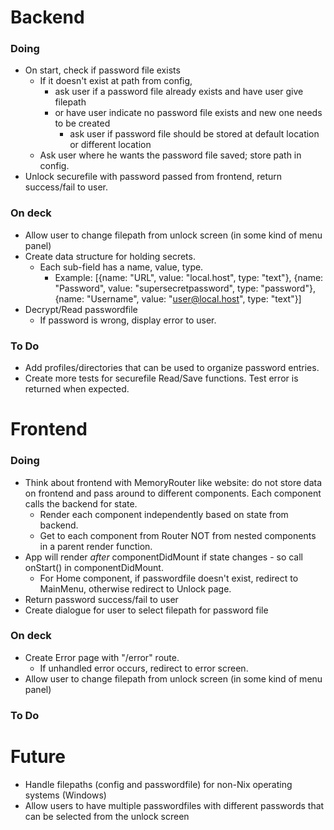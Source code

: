 # Backend

### Doing
- On start, check if password file exists
    - If it doesn't exist at path from config,
        - ask user if a password file already exists and have user give filepath
        - or have user indicate no password file exists and new one needs to be created
            - ask user if password file should be stored at default location or different location
    - Ask user where he wants the password file saved; store path in config.
- Unlock securefile with password passed from frontend, return success/fail to user.

### On deck
- Allow user to change filepath from unlock screen (in some kind of menu panel)
- Create data structure for holding secrets.
    - Each sub-field has a name, value, type.
        - Example: [{name: "URL", value: "local.host", type: "text"}, {name: "Password", value: "supersecretpassword", type: "password"}, {name: "Username", value: "user@local.host", type: "text"}]
- Decrypt/Read passwordfile
    - If password is wrong, display error to user.

### To Do
- Add profiles/directories that can be used to organize password entries.
- Create more tests for securefile Read/Save functions. Test error is returned when expected.

# Frontend

### Doing
- Think about frontend with MemoryRouter like website: do not store data on frontend and pass around to different components. Each component calls the backend for state.
  - Render each component independently based on state from backend.
  - Get to each component from Router NOT from nested components in a parent render function.
- App will render *after* componentDidMount if state changes - so call onStart() in componentDidMount.
  - For Home component, if passwordfile doesn't exist, redirect to MainMenu, otherwise redirect to Unlock page.
- Return password success/fail to user
- Create dialogue for user to select filepath for password file

### On deck
- Create Error page with "/error" route.
  - If unhandled error occurs, redirect to error screen.
- Allow user to change filepath from unlock screen (in some kind of menu panel)

### To Do

# Future
- Handle filepaths (config and passwordfile) for non-Nix operating systems (Windows)
- Allow users to have multiple passwordfiles with different passwords that can be selected from the unlock screen
